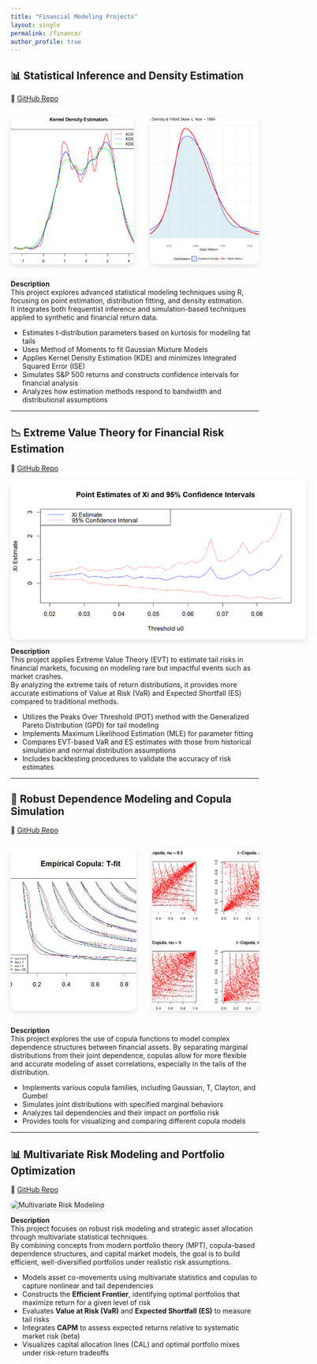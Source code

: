 ```yaml
---
title: "Financial Modeling Projects"
layout: single
permalink: /finance/
author_profile: true
---
```


## 📊 Statistical Inference and Density Estimation
🔗 [GitHub Repo](https://github.com/oscar10408/Statistical-Inference-and-Density-Estimation) 

<div style="display: flex; flex-wrap: nowrap; gap: 2rem; justify-content: center; align-items: stretch;">

  <img src="../assets/images/stat-inference-kde.jpg"
       alt="Inference Visualization"
       style="height: 300px; width: auto; border-radius: 12px; object-fit: cover; box-shadow: 0 4px 10px rgba(0,0,0,0.1);">

  <img src="../assets/images/skewed-T.jpg"
       alt="Skewed T"
       style="height: 300px; width: auto; border-radius: 12px; object-fit: cover; box-shadow: 0 4px 10px rgba(0,0,0,0.1);">

</div>

**Description**  
This project explores advanced statistical modeling techniques using R, focusing on point estimation, distribution fitting, and density estimation.  
It integrates both frequentist inference and simulation-based techniques applied to synthetic and financial return data.

-  Estimates t-distribution parameters based on kurtosis for modeling fat tails  
-  Uses Method of Moments to fit Gaussian Mixture Models  
-  Applies Kernel Density Estimation (KDE) and minimizes Integrated Squared Error (ISE)  
-  Simulates S&P 500 returns and constructs confidence intervals for financial analysis  
-  Analyzes how estimation methods respond to bandwidth and distributional assumptions

---

## 📉 Extreme Value Theory for Financial Risk Estimation  
🔗 [GitHub Repo](https://github.com/oscar10408/Extreme-Value-Theory-and-Risk-Estimation)

<div style="display: flex; flex-wrap: wrap; gap: 2rem; align-items: center;">

<img src="../assets/images/EST_XI.png" alt="EST Xi" style="max-width: 600px; border-radius: 12px; box-shadow: 0 4px 10px rgba(0,0,0,0.1);">

</div>

**Description**  
This project applies Extreme Value Theory (EVT) to estimate tail risks in financial markets, focusing on modeling rare but impactful events such as market crashes.  
By analyzing the extreme tails of return distributions, it provides more accurate estimations of Value at Risk (VaR) and Expected Shortfall (ES) compared to traditional methods.

-  Utilizes the Peaks Over Threshold (POT) method with the Generalized Pareto Distribution (GPD) for tail modeling  
-  Implements Maximum Likelihood Estimation (MLE) for parameter fitting  
-  Compares EVT-based VaR and ES estimates with those from historical simulation and normal distribution assumptions  
-  Includes backtesting procedures to validate the accuracy of risk estimates

---

## 🔗 Robust Dependence Modeling and Copula Simulation  
🔗 [GitHub Repo](https://github.com/oscar10408/Robust-Dependence-Modeling-and-Copula-Simulation)

<div style="display: flex; flex-wrap: nowrap; gap: 2rem; justify-content: center; align-items: stretch;">

  <img src="../assets/images/T-Copula-fit.jpeg"
       alt="T-Copula-fit"
       style="height: 330px; width: auto; border-radius: 12px; object-fit: cover; box-shadow: 0 4px 10px rgba(0,0,0,0.1);">

  <img src="../assets/images/T-Copula-Simulation.jpg"
       alt="T-Copula-Simulation"
       style="height: 330px; width: auto; border-radius: 12px; object-fit: cover; box-shadow: 0 4px 10px rgba(0,0,0,0.1);">

</div>

**Description**  
This project explores the use of copula functions to model complex dependence structures between financial assets. By separating marginal distributions from their joint dependence, copulas allow for more flexible and accurate modeling of asset correlations, especially in the tails of the distribution.

- Implements various copula families, including Gaussian, T, Clayton, and Gumbel  
- Simulates joint distributions with specified marginal behaviors  
- Analyzes tail dependencies and their impact on portfolio risk  
- Provides tools for visualizing and comparing different copula models

---

## 📊 Multivariate Risk Modeling and Portfolio Optimization  
🔗 [GitHub Repo](https://github.com/oscar10408/Multivariate-Risk-Modeling-and-Portfolio-Optimization)

<div style="display: flex; flex-wrap: wrap; gap: 2rem; align-items: center;">

<img src="../assets/images/multivariate-risk-model.jpg" alt="Multivariate Risk Modeling" style="max-width: 600px; border-radius: 12px; box-shadow: 0 4px 10px rgba(0,0,0,0.1);">

</div>

**Description**  
This project focuses on robust risk modeling and strategic asset allocation through multivariate statistical techniques.  
By combining concepts from modern portfolio theory (MPT), copula-based dependence structures, and capital market models, the goal is to build efficient, well-diversified portfolios under realistic risk assumptions.

- Models asset co-movements using multivariate statistics and copulas to capture nonlinear and tail dependencies  
- Constructs the **Efficient Frontier**, identifying optimal portfolios that maximize return for a given level of risk  
- Evaluates **Value at Risk (VaR)** and **Expected Shortfall (ES)** to measure tail risks  
- Integrates **CAPM** to assess expected returns relative to systematic market risk (beta)  
- Visualizes capital allocation lines (CAL) and optimal portfolio mixes under risk-return tradeoffs
